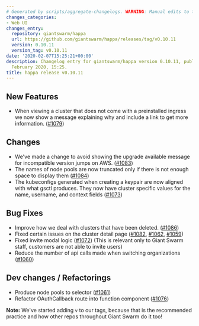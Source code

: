 ```yaml
---
# Generated by scripts/aggregate-changelogs. WARNING: Manual edits to this files will be overwritten.
changes_categories:
- Web UI
changes_entry:
  repository: giantswarm/happa
  url: https://github.com/giantswarm/happa/releases/tag/v0.10.11
  version: 0.10.11
  version_tag: v0.10.11
date: '2020-02-07T15:25:21+00:00'
description: Changelog entry for giantswarm/happa version 0.10.11, published on 07
  February 2020, 15:25.
title: happa release v0.10.11
---
```


## New Features

- When viewing a cluster that does not come with a preinstalled ingress we now show a message explaining why and include a link to get more information. ([#1079](https://github.com/giantswarm/happa/pull/1079))

## Changes

- We've made a change to avoid showing the upgrade available message for incompatible version jumps on AWS. ([#1083](https://github.com/giantswarm/happa/pull/1083))
- The names of node pools are now truncated only if there is not enough space to display them ([#1084](https://github.com/giantswarm/happa/pull/1084))
- The kubeconfigs generated when creating a keypair are now aligned with what gsctl produces. They now have cluster specific values for the name, username, and context fields ([#1073](https://github.com/giantswarm/happa/pull/1073))

## Bug Fixes

- Improve how we deal with clusters that have been deleted. ([#1086](https://github.com/giantswarm/happa/pull/1086))
- Fixed certain issues on the cluster detail page ([#1082](https://github.com/giantswarm/happa/pull/1082), [#1062](https://github.com/giantswarm/happa/pull/1062), [#1059](https://github.com/giantswarm/happa/pull/1059))
- Fixed invite modal logic ([#1072](https://github.com/giantswarm/happa/pull/1072)) (This is relevant only to Giant Swarm staff, customers are not able to invite users)
- Reduce the number of api calls made when switching organizations ([#1060](https://github.com/giantswarm/happa/pull/1060))

## Dev changes / Refactorings

- Produce node pools to selector ([#1061](https://github.com/giantswarm/happa/pull/1061))
- Refactor OAuthCallback route into function component ([#1076](https://github.com/giantswarm/happa/pull/1076))

**Note:** We've started adding `v` to our tags, because that is the recommended practice and how other repos throughout Giant Swarm do it too!

